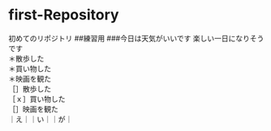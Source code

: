 # first-Repository
初めてのリポジトリ
##練習用
###今日は天気がいいです  楽しい一日になりそうです  
＊散歩した  
＊買い物した  
＊映画を観た  
［］散歩した  
［ｘ］買い物した  
［］映画を観た  
｜え｜｜い｜｜が｜  
